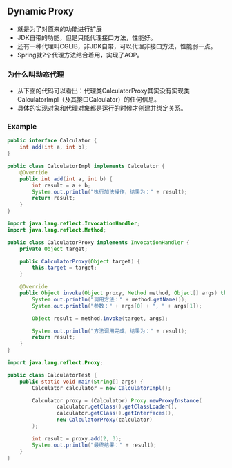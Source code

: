 ## Dynamic Proxy
- 就是为了对原来的功能进行扩展
- JDK自带的功能，但是只能代理接口方法，性能好。
- 还有一种代理叫CGLIB，非JDK自带，可以代理非接口方法，性能弱一点。
- Spring就2个代理方法结合着用，实现了AOP。

### 为什么叫动态代理
- 从下面的代码可以看出：代理类CalculatorProxy其实没有实现类CalculatorImpl（及其接口Calculator）的任何信息。
- 具体的实现对象和代理对象都是运行的时候才创建并绑定关系。

### Example
```java
public interface Calculator {
    int add(int a, int b);
}

public class CalculatorImpl implements Calculator {
    @Override
    public int add(int a, int b) {
        int result = a + b;
        System.out.println("执行加法操作，结果为：" + result);
        return result;
    }
}
```

```java
import java.lang.reflect.InvocationHandler;
import java.lang.reflect.Method;

public class CalculatorProxy implements InvocationHandler {
    private Object target;

    public CalculatorProxy(Object target) {
        this.target = target;
    }

    @Override
    public Object invoke(Object proxy, Method method, Object[] args) throws Throwable {
        System.out.println("调用方法：" + method.getName());
        System.out.println("参数：" + args[0] + ", " + args[1]);

        Object result = method.invoke(target, args);

        System.out.println("方法调用完成，结果为：" + result);
        return result;
    }
}
```

```java
import java.lang.reflect.Proxy;

public class CalculatorTest {
    public static void main(String[] args) {
        Calculator calculator = new CalculatorImpl();

        Calculator proxy = (Calculator) Proxy.newProxyInstance(
                calculator.getClass().getClassLoader(),
                calculator.getClass().getInterfaces(),
                new CalculatorProxy(calculator)
        );

        int result = proxy.add(2, 3);
        System.out.println("最终结果：" + result);
    }
}
```